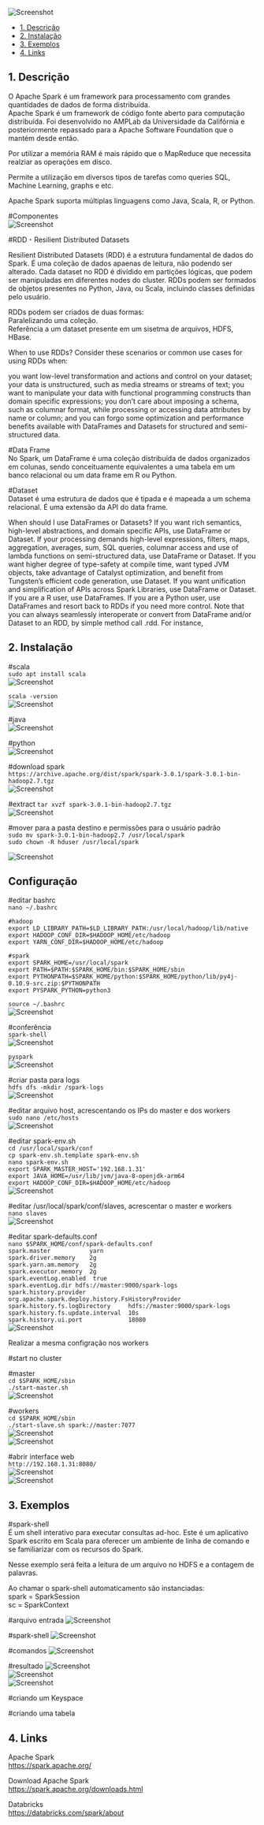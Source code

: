 ![Screenshot](/images/spark-logo-trademark.png)

- [1. Descrição](#link1)
- [2. Instalação](#link2)
- [3. Exemplos](#link3)
- [4. Links](#link4)

<a id="link1"></a>
## 1. Descrição

O Apache Spark é um framework para processamento com grandes quantidades de dados de forma distribuída.</br> 
Apache Spark é um framework de código fonte aberto para computação distribuída. Foi desenvolvido no AMPLab da Universidade da Califórnia e posteriormente repassado para a Apache Software Foundation que o mantém desde então.

Por utilizar a memória RAM é mais rápido que o MapReduce que necessita realziar as operações em disco.

Permite a utilização em diversos tipos de tarefas como queries SQL, Machine Learning, graphs e etc.

Apache Spark suporta múltiplas linguagens como Java, Scala, R, or Python.

#Componentes</br>
![Screenshot](/images/arqui.jpg)

#RDD - Resilient Distributed Datasets</br>

Resilient Distributed Datasets (RDD) é a estrutura fundamental de dados do Spark. É uma coleção de dados apaenas de leitura, não podendo ser alterado. Cada dataset no RDD é dividido em partições lógicas, que podem ser manipuladas em diferentes nodes do cluster. RDDs podem ser formados de objetos presentes no Python, Java, ou Scala, incluindo classes definidas pelo usuário.

RDDs podem ser criados de duas formas:</br>
Paralelizando uma coleção.</br>
Referência a um dataset presente em um sisetma de arquivos, HDFS, HBase.</br>

When to use RDDs?
Consider these scenarios or common use cases for using RDDs when:

you want low-level transformation and actions and control on your dataset;
your data is unstructured, such as media streams or streams of text;
you want to manipulate your data with functional programming constructs than domain specific expressions;
you don’t care about imposing a schema, such as columnar format, while processing or accessing data attributes by name or column; and
you can forgo some optimization and performance benefits available with DataFrames and Datasets for structured and semi-structured data.



#Data Frame</br>
No Spark, um DataFrame é uma coleção distribuída de dados organizados em colunas, sendo conceituamente equivalentes a uma tabela em um banco relacional ou um data frame em R ou Python.

#Dataset</br>
Dataset é uma estrutura de dados que é tipada e é mapeada a um schema relacional. É uma extensão da API do data frame.

When should I use DataFrames or Datasets?
If you want rich semantics, high-level abstractions, and domain specific APIs, use DataFrame or Dataset.
If your processing demands high-level expressions, filters, maps, aggregation, averages, sum, SQL queries, columnar access and use of lambda functions on semi-structured data, use DataFrame or Dataset.
If you want higher degree of type-safety at compile time, want typed JVM objects, take advantage of Catalyst optimization, and benefit from Tungsten’s efficient code generation, use Dataset.
If you want unification and simplification of APIs across Spark Libraries, use DataFrame or Dataset.
If you are a R user, use DataFrames.
If you are a Python user, use DataFrames and resort back to RDDs if you need more control.
Note that you can always seamlessly interoperate or convert from DataFrame and/or Dataset to an RDD, by simple method call .rdd. For instance,

<a id="link2"></a>
## 2. Instalação

#scala</br>
```sudo apt install scala```</br>
![Screenshot](/images/s01.jpg)

```scala -version```</br>
![Screenshot](/images/s02.jpg)

#java</br>
![Screenshot](/images/s03.jpg)

#python</br>
![Screenshot](/images/s04.jpg)

#download spark</br>
```https://archive.apache.org/dist/spark/spark-3.0.1/spark-3.0.1-bin-hadoop2.7.tgz```</br>
![Screenshot](/images/s05.jpg)

#extract
```tar xvzf spark-3.0.1-bin-hadoop2.7.tgz```</br>
![Screenshot](/images/s06.jpg)

#mover para a pasta destino e permissões para o usuário padrão</br>
```sudo mv spark-3.0.1-bin-hadoop2.7 /usr/local/spark```</br>
```sudo chown -R hduser /usr/local/spark```</br>

![Screenshot](/images/s07.jpg)

## Configuração

#editar bashrc</br>
```nano ~/.bashrc```</br>

```#hadoop```</br>
```export LD_LIBRARY_PATH=$LD_LIBRARY_PATH:/usr/local/hadoop/lib/native```</br>
```export HADOOP_CONF_DIR=$HADOOP_HOME/etc/hadoop```</br>
```export YARN_CONF_DIR=$HADOOP_HOME/etc/hadoop```</br>

```#spark```</br>
```export SPARK_HOME=/usr/local/spark```</br>
```export PATH=$PATH:$SPARK_HOME/bin:$SPARK_HOME/sbin```</br>
```export PYTHONPATH=$SPARK_HOME/python:$SPARK_HOME/python/lib/py4j-0.10.9-src.zip:$PYTHONPATH```</br>
```export PYSPARK_PYTHON=python3```</br>

```source ~/.bashrc```</br>
![Screenshot](/images/s08.jpg)

#conferência</br>
```spark-shell```</br>
![Screenshot](/images/s09.jpg)

```pyspark```</br>
![Screenshot](/images/s10.jpg)

#criar pasta para logs</br>
```hdfs dfs -mkdir /spark-logs```</br>
![Screenshot](/images/s11.jpg)

#editar arquivo host, acrescentando os IPs do master e dos workers</br>
```sudo nano /etc/hosts```</br>
![Screenshot](/images/s12.jpg)

#editar spark-env.sh</br>
```cd /usr/local/spark/conf```</br>
```cp spark-env.sh.template spark-env.sh```</br>
```nano spark-env.sh```</br>
```export SPARK_MASTER_HOST='192.168.1.31'```</br>
```export JAVA_HOME=/usr/lib/jvm/java-8-openjdk-arm64```</br>
```export HADOOP_CONF_DIR=$HADOOP_HOME/etc/hadoop```</br>
![Screenshot](/images/s13.jpg)

#editar /usr/local/spark/conf/slaves, acrescentar o master e workers</br>
```nano slaves```</br>
![Screenshot](/images/s14.jpg)

#editar spark-defaults.conf</br>
```nano $SPARK_HOME/conf/spark-defaults.conf```</br>
```spark.master           yarn```</br>
```spark.driver.memory    2g```</br>
```spark.yarn.am.memory   2g```</br>
```spark.executor.memory  2g```</br>
```spark.eventLog.enabled  true```</br>
```spark.eventLog.dir hdfs://master:9000/spark-logs```</br>
```spark.history.provider            org.apache.spark.deploy.history.FsHistoryProvider```</br>
```spark.history.fs.logDirectory     hdfs://master:9000/spark-logs```</br>
```spark.history.fs.update.interval  10s```</br>
```spark.history.ui.port             18080```</br>
![Screenshot](/images/s15.jpg)

Realizar a mesma configração nos workers

#start no cluster</br>

#master</br>
```cd $SPARK_HOME/sbin```</br>
```./start-master.sh```</br>
![Screenshot](/images/s16.jpg)

#workers</br>
```cd $SPARK_HOME/sbin```</br>
```./start-slave.sh spark://master:7077```</br>
![Screenshot](/images/s17.jpg)</br>
![Screenshot](/images/s18.jpg)</br>

#abrir interface web</br>
```http://192.168.1.31:8080/```</br>
![Screenshot](/images/s19.jpg)</br>
![Screenshot](/images/s20.jpg)</br>


## 3. Exemplos

#spark-shell</br>
É um shell interativo para executar consultas ad-hoc. Este é um aplicativo Spark escrito em Scala para oferecer um ambiente de linha de comando e se familiarizar com os recursos do Spark.

Nesse exemplo será feita a leitura de um arquivo no HDFS e a contagem de palavras.

Ao chamar o spark-shell automaticamento são instanciadas:</br>
spark = SparkSession</br>
sc = SparkContext</br>

#arquivo entrada
![Screenshot](/images/s21.jpg)</br>

#spark-shell
![Screenshot](/images/s22.jpg)</br>

#comandos
![Screenshot](/images/s23.jpg)</br>

#resultado
![Screenshot](/images/s24.jpg)</br>
![Screenshot](/images/s25.jpg)</br>
![Screenshot](/images/s26.jpg)</br>







#criando um Keyspace</br>

#criando uma tabela</br>

<a id="link4"></a>
## 4. Links

Apache Spark</br>
https://spark.apache.org/</br>

Download Apache Spark</br>
https://spark.apache.org/downloads.html</br>

Databricks</br>
https://databricks.com/spark/about</br>